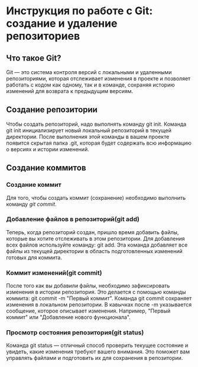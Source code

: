 # Инструкция по работе с Git: создание и удаление репозиториев

## Что такое Git?
Git — это система контроля версий с локальными и удаленными репозиториями, которая отслеживает изменения в проекте и позволяет работать с кодом как одному, так и в команде, сохраняя историю изменений для возврата к предыдущим версиям.


## Создание репозитории

Чтобы создать репозиторий, надо выполнять команду git init. Команда git init инициализирует новый локальный репозиторий в текущей директории. После выполнения этой команды в вашем проекте появится скрытая папка .git, которая будет содержать всю информацию о версиях и истории изменений.

## Создание коммитов

### Создание коммит

Для того, чтобы создать коммит (сохранение) необходимо
выполнить команду *git commit*.


### Добавление файлов в репозиторий(git add)
Теперь, когда репозиторий создан, пришло время добавить файлы, которые вы хотите отслеживать в этом репозитории. Для добавления всех файлов используйте команду: git add. Эта команда добавляет все файлы из текущей директории в область подготовленных изменений  готовых для коммита.

### Коммит изменений(git commit)
После того как вы добавили файлы, необходимо зафиксировать изменения в истории репозитория. Это делается с помощью команды коммита: git commit -m "Первый коммит". Команда git commit сохраняет изменения в локальном репозитории. В кавычках после -m указывается сообщение, которое описывает изменения. Например, "Первый коммит" или "Добавление нового функционала".

### Просмотр состояния репозитория(git status)

Команда git status — отличный способ проверить текущее состояние и увидеть, какие изменения требуют вашего внимания. Это поможет вам управлять файлами и подготовить их для сохранения в репозитории.